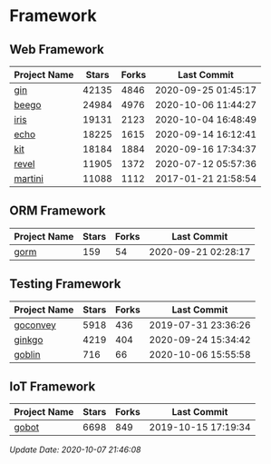 # Framework

## Web Framework

| Project Name | Stars | Forks | Last Commit |
| ------------ | ----- | ----- | ----------- |
| [gin](https://github.com/gin-gonic/gin) | 42135 | 4846 | 2020-09-25 01:45:17 |
| [beego](https://github.com/astaxie/beego) | 24984 | 4976 | 2020-10-06 11:44:27 |
| [iris](https://github.com/kataras/iris) | 19131 | 2123 | 2020-10-04 16:48:49 |
| [echo](https://github.com/labstack/echo) | 18225 | 1615 | 2020-09-14 16:12:41 |
| [kit](https://github.com/go-kit/kit) | 18184 | 1884 | 2020-09-16 17:34:37 |
| [revel](https://github.com/revel/revel) | 11905 | 1372 | 2020-07-12 05:57:36 |
| [martini](https://github.com/go-martini/martini) | 11088 | 1112 | 2017-01-21 21:58:54 |

## ORM Framework

| Project Name | Stars | Forks | Last Commit |
| ------------ | ----- | ----- | ----------- |
| [gorm](https://github.com/jinzhu/gorm) | 159 | 54 | 2020-09-21 02:28:17 |

## Testing Framework

| Project Name | Stars | Forks | Last Commit |
| ------------ | ----- | ----- | ----------- |
| [goconvey](https://github.com/smartystreets/goconvey) | 5918 | 436 | 2019-07-31 23:36:26 |
| [ginkgo](https://github.com/onsi/ginkgo) | 4219 | 404 | 2020-09-24 15:34:42 |
| [goblin](https://github.com/franela/goblin) | 716 | 66 | 2020-10-06 15:55:58 |

## IoT Framework

| Project Name | Stars | Forks | Last Commit |
| ------------ | ----- | ----- | ----------- |
| [gobot](https://github.com/hybridgroup/gobot) | 6698 | 849 | 2019-10-15 17:19:34 |

*Update Date: 2020-10-07 21:46:08*